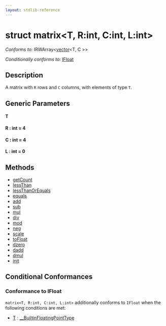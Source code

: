 ```yaml
---
layout: stdlib-reference
---
```


# struct matrix\<T, R:int, C:int, L:int\>

*Conforms to:* IRWArray\<[vector](/stdlib-reference/types/vector/index)\<T, C \>\>

*Conditionally conforms to:* [IFloat](/stdlib-reference/interfaces/IFloat/index)

## Description

A matrix with `R` rows and `C` columns, with elements of type `T`.

## Generic Parameters

#### T
#### R : int = 4
#### C : int = 4
#### L : int = 0

## Methods

* [getCount](/stdlib-reference/types/matrix/getCount)
* [lessThan](/stdlib-reference/types/matrix/lessThan)
* [lessThanOrEquals](/stdlib-reference/types/matrix/lessThanOrEquals)
* [equals](/stdlib-reference/types/matrix/equals)
* [add](/stdlib-reference/types/matrix/add)
* [sub](/stdlib-reference/types/matrix/sub)
* [mul](/stdlib-reference/types/matrix/mul)
* [div](/stdlib-reference/types/matrix/div)
* [mod](/stdlib-reference/types/matrix/mod)
* [neg](/stdlib-reference/types/matrix/neg)
* [scale](/stdlib-reference/types/matrix/scale)
* [toFloat](/stdlib-reference/types/matrix/toFloat)
* [dzero](/stdlib-reference/types/matrix/dzero)
* [dadd](/stdlib-reference/types/matrix/dadd)
* [dmul](/stdlib-reference/types/matrix/dmul)
* [init](/stdlib-reference/types/matrix/init)

## Conditional Conformances

### Conformance to IFloat
`matrix<T, R:int, C:int, L:int>` additionally conforms to `IFloat` when the following conditions are met:

  * [T](/stdlib-reference/types/matrix/T) : [\_\_BuiltinFloatingPointType](/stdlib-reference/interfaces/BuiltinFloatingPointType/index)
